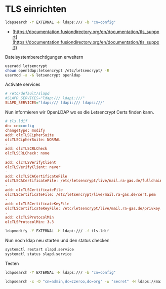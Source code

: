 # TLS einrichten

```bash
ldapsearch -Y EXTERNAL -H ldaps:/// -b "cn=config"
```


* [https://documentation.fusiondirectory.org/en/documentation/tls_support](https://documentation.fusiondirectory.org/en/documentation/tls_support)

Dateisystemberechtigungen erweitern

```bash
useradd letsencrypt
chown openldap:letsencrypt /etc/letsencrypt/ -R
usermod -a -G letsencrypt openldap
```

Activate services

```ini
# /etc/default/slapd
#SLAPD_SERVICES="ldap:/// ldapi:///"
SLAPD_SERVICES="ldap:/// ldapi:/// ldaps:///"
```

Nun informieren wir OpenLDAP wo es die Letsencrypt Certs finden kann.

```ini
# tls.ldif
dn: cn=config
changetype: modify
add: olcTLSCipherSuite
olcTLSCipherSuite: NORMAL
-
add: olcTLSCRLCheck
olcTLSCRLCheck: none
-
add: olcTLSVerifyClient
olcTLSVerifyClient: never
-
add: olcTLSCACertificateFile
olcTLSCACertificateFile: /etc/letsencrypt/live/mail.ra-gas.de/fullchain.pem
-
add: olcTLSCertificateFile
olcTLSCertificateFile: /etc/letsencrypt/live/mail.ra-gas.de/cert.pem
-
add: olcTLSCertificateKeyFile
olcTLSCertificateKeyFile: /etc/letsencrypt/live/mail.ra-gas.de/privkey.pem
-
add: olcTLSProtocolMin
olcTLSProtocolMin: 3.3
```

```bash
ldapmodify -Y EXTERNAL -H ldapi:/// -f tls.ldif
```

Nun noch ldap neu starten und den status checken

```bash
systemctl restart slapd.service
systemctl status slapd.service
```

Testen

```bash
ldapsearch -Y EXTERNAL -H ldaps:/// -b "cn=config"
```

```bash
ldapsearch -x -D "cn=admin,dc=zzeroo,dc=org" -w "secret" -H ldaps://mail.ra-gas.de/ -b dc=zzeroo,dc=org -w $PASSWORD
```
